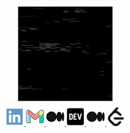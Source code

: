 <p align="center">
  <img src="assets/Intro.gif" alt="Introduction" style="max-width: 50%">
</p>

<p align="center">
<a href="www.linkedin.com/in/gagandeep-kaur-a56167197">
  <img height="50" src="assets/LinkedIn.png"/>
</a>
<a href="gagankaur1709@gmail.com">
  <img height="50" src="assets/email.png"/>
</a>
<a href="https://medium.com/the-sixt-india-blog/introduction-to-test-containers-the-beginners-guide-dd1760f918a2">
  <img height="50" src="assets/medium.png"/>
</a>
<a href="https://devpost.com/gagankaur1709">
  <img height="50" src="assets/dev.png"/>
</a>
<a href="https://medium.com/the-sixt-india-blog/introduction-to-test-containers-the-beginners-guide-dd1760f918a2">
  <img height="50" src="assets/medium.png"/>
</a>
<a href="https://leetcode.com/u/gaganKaur/">
  <img height="50" src="assets/Leetcode.png"/>
</a>
</p>